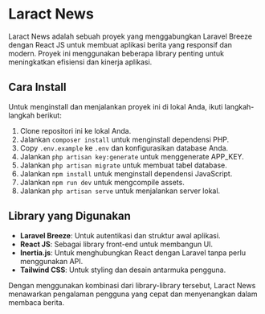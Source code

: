 # Laract News
Laract News adalah sebuah proyek yang menggabungkan Laravel Breeze dengan React JS untuk membuat aplikasi berita yang responsif dan modern. Proyek ini menggunakan beberapa library penting untuk meningkatkan efisiensi dan kinerja aplikasi.

## Cara Install
Untuk menginstall dan menjalankan proyek ini di lokal Anda, ikuti langkah-langkah berikut:

1. Clone repositori ini ke lokal Anda.
2. Jalankan `composer install` untuk menginstall dependensi PHP.
3. Copy `.env.example` ke `.env` dan konfigurasikan database Anda.
4. Jalankan `php artisan key:generate` untuk menggenerate APP_KEY.
5. Jalankan `php artisan migrate` untuk membuat tabel database.
6. Jalankan `npm install` untuk menginstall dependensi JavaScript.
7. Jalankan `npm run dev` untuk mengcompile assets.
8. Jalankan `php artisan serve` untuk menjalankan server lokal.

## Library yang Digunakan
- **Laravel Breeze**: Untuk autentikasi dan struktur awal aplikasi.
- **React JS**: Sebagai library front-end untuk membangun UI.
- **Inertia.js**: Untuk menghubungkan React dengan Laravel tanpa perlu menggunakan API.
- **Tailwind CSS**: Untuk styling dan desain antarmuka pengguna.

Dengan menggunakan kombinasi dari library-library tersebut, Laract News menawarkan pengalaman pengguna yang cepat dan menyenangkan dalam membaca berita.
